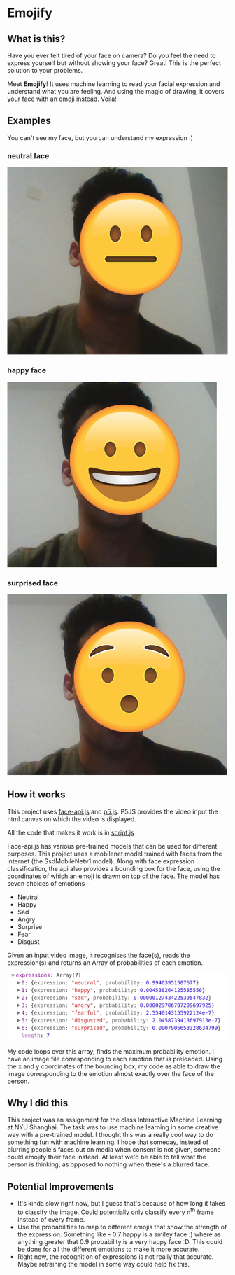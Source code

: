 # Emojify
## What is this?
Have you ever felt tired of your face on camera? Do you  feel the need to express yourself but without showing your face?
Great! This is the perfect solution to your problems. 

Meet **Emojify**! It uses machine learning to read your facial expression and understand what you are feeling. And using the magic of drawing, it covers your face with an emoji instead. Voila!

## Examples
You can't see my face, but you can understand my expression :)

### neutral face
![neutral face](./examples/neutral.png)

### happy face
![happy face](./examples/happy.png)

### surprised face
![surprised face](./examples/surprise.png)

## How it works
This project uses [face-api.js](https://github.com/justadudewhohacks/face-api.js?files=1) and [p5.js](http://p5js.org/). 
P5JS provides the video input the html canvas on which the video is displayed.

All the code that makes it work is in [script.js](./js/script.js)

Face-api.js has various pre-trained models that can be used for different purposes. This project uses a mobilenet model trained with faces from the internet (the SsdMobileNetv1 model). Along with face expression classification, the api also provides a bounding box for the face, using the coordinates of which an emoji is drawn on top of the face. The model has seven choices of emotions - 
  - Neutral
  - Happy
  - Sad
  - Angry
  - Surprise
  - Fear
  - Disgust

Given an input video image, it recognises the face(s), reads the expression(s) and returns an Array of probabilities of each emotion. 

![console log](./examples/expr-array.png)

My code loops over this array, finds the maximum probability emotion. I have an image file corresponding to each emotion that is preloaded. Using the x and y coordinates of the bounding box, my code as able to draw the image corresponding to the emotion almost exactly over the face of the person. 

## Why I did this
This project was an assignment for the class Interactive Machine Learning at NYU Shanghai. The task was to use machine learning in some creative way with a pre-trained model. I thought this was a really cool way to do something fun with machine learning. I hope that someday, instead of blurring people's faces out on media when consent is not given, someone could emojify their face instead. At least we'd be able to tell what the person is thinking, as opposed to nothing when there's a blurred face. 

## Potential Improvements
* It's kinda slow right now, but I guess that's because of how long it takes to classify the image. Could potentially only classify every n<sup>th</sup> frame instead of every frame. 
* Use the probabilities to map to different emojis that show the strength of the expression. Something like - 0.7 happy is a smiley face :) where as anything greater that 0.9 probability is a very happy face :D. This could be done for all the different emotions to make it more accurate. 
* Right now, the recognition of expressions is not really that accurate. Maybe retraining the model in some way could help fix this. 
